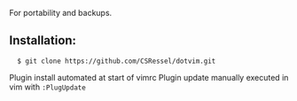 For portability and backups.


Installation:
-------------

```
  $ git clone https://github.com/CSRessel/dotvim.git
```

Plugin install automated at start of vimrc
Plugin update manually executed in vim with `:PlugUpdate`

